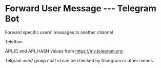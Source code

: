 # Forward User Message --- Telegram Bot
Forward specific users' messages to another channel

Telethon.

API_ID and API_HASH values from https://my.telegram.org.

Telgram user/ group chat id can be checked by Nicegram or other means.
